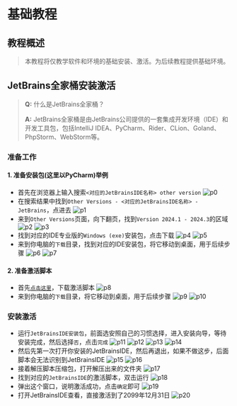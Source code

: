 # 基础教程

## 教程概述

> 本教程将仅教学软件和环境的基础安装、激活。为后续教程提供基础环境。

## JetBrains全家桶安装激活

>**Q:** 什么是JetBrains全家桶？
>
>**A:** JetBrains全家桶是由JetBrains公司提供的一套集成开发环境（IDE）和开发工具包，包括IntelliJ IDEA、PyCharm、Rider、CLion、Goland、PhpStorm、WebStorm等。

### 准备工作

#### 1. 准备安装包(这里以PyCharm)举例

- 首先在浏览器上输入搜索`<对应的JetBrainsIDE名称> other version`
![p0](../img/Start/p0.png)
- 在搜索结果中找到`Other Versions - <对应的JetBrainsIDE名称> - JetBrains`，点进去
![p1](../img/Start/p1.png)
- 来到`Other Versions`页面，向下翻页，找到`Version 2024.1 - 2024.3`的区域
![p2](../img/Start/p2.png)
![p3](../img/Start/p3.png)
- 找到对应的IDE专业版的`Windows (exe)`安装包，点击下载
![p4](../img/Start/p4.png)
![p5](../img/Start/p5.png)
- 来到你电脑的`下载`目录，找到对应的IDE安装包，将它移动到桌面，用于后续步骤
![p6](../img/Start/p6.png)
![p7](../img/Start/p7.png)

#### 2. 准备激活脚本

- 首先[`点击这里`](https://enderg.lanzoum.com/i0aWN2ecyzle)，下载激活脚本
![p8](../img/Start/p8.png)
- 来到你电脑的`下载`目录，将它移动到桌面，用于后续步骤
![p9](../img/Start/p9.png)
![p10](../img/Start/p10.png)

### 安装激活

- 运行`JetBrainsIDE安装包`，前面选安照自己的习惯选择，进入安装向导，等待安装完成，然后选择`否`，点击`完成`
![p11](../img/Start/p11.png)
![p12](../img/Start/p12.png)
![p13](../img/Start/p13.png)
![p14](../img/Start/p14.png)
- 然后先第一次打开你安装的JetBrainsIDE，然后再退出，如果不做这步，后面脚本会无法识别到JetBrainsIDE
![p15](../img/Start/p15.png)
![p16](../img/Start/p16.png)
- 接着解压脚本压缩包，打开解压出来的文件夹
![p17](../img/Start/p17.png)
- 找到对应的`JetBrainsIDE`的激活脚本，双击运行
![p18](../img/Start/p18.png)
- 弹出这个窗口，说明激活成功，点击`确定`即可
![p19](../img/Start/p19.png)
- 打开JetBrainsIDE查看，直接激活到了2099年12月31日
![p20](../img/Start/p20.png)


